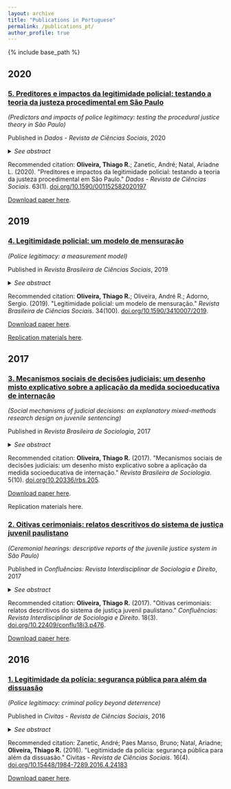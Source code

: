 ```yaml
---
layout: archive
title: "Publications in Portuguese"
permalink: /publications_pt/
author_profile: true
---
```


{% include base_path %}


## 2020

### [5. Preditores e impactos da legitimidade policial: testando a teoria da justeza procedimental em São Paulo](https://www.scielo.br/scielo.php?script=sci_arttext&pid=S0011-52582020000100205&lng=pt&nrm=iso&tlng=pt)

*(Predictors and impacts of police legitimacy: testing the procedural justice theory in São Paulo)* 

Published in *Dados - Revista de Ciências Sociais*, 2020

<details>
<summary><i>See abstract</i></summary>
<b>Abstract</b>: This paper provides an empirical assessment of predictors and impacts of public judgements about police legitimacy in São Paulo. We tested Tyler's process-based self-regulation model in the Brazilian context drawing on data from a representative survey of adults living in São Paulo in 2015. Our analytic strategy involved structural equation modelling to assess the mediating role of judgements about police legitimacy in a path from trust in procedural justice to public compliance with the law. Results indicate some complexity in the measurement of one's normative duty to obey the police. Based on content analysis of open-ended responses regarding reasons (not) to obey the police, we suggest four groups of respondents: moral duty to obey, disobedient protest, coercive obligation, and authority rejection. Such categories were incorporated in the model. The two former categories, which are composed by respondents who recognise the legitimacy of the authority, are associated with perceived police fairness and predict compliant behaviour, whereas the other two categories do not. Implications for policing policy in Brazil are discussed.

</details>

Recommended citation: **Oliveira, Thiago R.**; Zanetic, André; Natal, Ariadne L. (2020). "Preditores e impactos da legitimidade policial: testando a teoria da justeza procedimental em São Paulo." *Dados - Revista de Ciências Sociais*. 63(1). [doi.org/10.1590/001152582020197](https://doi.org/10.1590/001152582020197)

[Download paper here](http://oliveirathiago.github.io/files/paper_2020dados.pdf).


## 2019

### [4. Legitimidade policial: um modelo de mensuração](http://oliveirathiago.github.io/files/paper_2019rbcs.pdf)

*(Police legitimacy: a measurement model)*

Published in *Revista Brasileira de Ciências Sociais*, 2019 

<details>
<summary><i>See abstract</i></summary>
<b>Abstract</b>: The purpose of this paper is to develop a measurement model of the sentiments of police legitimacy among São Paulo citizens. National survey-based research on public attitudes towards the legal authorities commonly adopts an operationalist approach, ignoring the gap between concepts and survey questions. We contribute substantively to this research field by developing a measurement model of police legitimacy, which is conceptually defined as a normatively grounded duty to obey the police and a moral alignment with the police. Using data from a representative survey of eight regions of the city of São Paulo in 2017, we performed a second-order confirmatory factor analysis. Subsequentely, we estimated a structural equation model centered on the legitimacy construct so as to validate the measure. Policy implications of both the concept and the measurement of police legitimacy are discussed.
  
</details>

Recommended citation: **Oliveira, Thiago R.**; Oliveira, André R.; Adorno, Sergio. (2019). "Legitimidade policial: um modelo de mensuração." *Revista Brasileira de Ciências Sociais*. 34(100). [doi.org/10.1590/3410007/2019](http://dx.doi.org/10.1590/3410007/2019).

[Download paper here](http://oliveirathiago.github.io/files/paper_2019rbcs.pdf).

[Replication materials here](https://github.com/oliveirathiago/RBCS_legitimidade_mensuracao).


## 2017

### [3. Mecanismos sociais de decisões judiciais: um desenho misto explicativo sobre a aplicação da medida socioeducativa de internação](http://oliveirathiago.github.io/files/paper_2017rbs.pdf)

*(Social mechanisms of judicial decisions: an explanatory mixed-methods research design on juvenile sentencing)*

Published in *Revista Brasileira de Sociologia*, 2017 

<details>
<summary><i>See abstract</i></summary>
<b>Abstract</b>: This paper discusses the social mechanisms of judicial decisions. The purpose is to explain the decision-making process that culminates in the application of the confinement disposition in the juvenile justice field. The research consisted of an explanatory mixed-methods design. At first, the existing hypotheses were tested with a representative sample of adolescents who went through the courts between 1990 and 2006. Subsequently a juvenile justice courtroom was visited. The results indicate that the standard mechanism of juvenile justice involves decisions taken from police reports, creating a proportionality between the severity of the infraction and the severity of the measure applied; and that there are situations in which the definition of the situation is broken, causing operators to take lenient measures for young, white, non-drug users who study or work.
  
</details>

Recommended citation: **Oliveira, Thiago R.** (2017). "Mecanismos sociais de decisões judiciais: um desenho misto explicativo sobre a aplicação da medida socioeducativa de internação." *Revista Brasileira de Sociologia*. 5(10). [doi.org/10.20336/rbs.205](http://doi.org/10.20336/rbs.205).

[Download paper here](http://oliveirathiago.github.io/files/paper_2017rbs.pdf). 

Replication materials here.


### [2. Oitivas cerimoniais: relatos descritivos do sistema de justiça juvenil paulistano](http://oliveirathiago.github.io/files/paper_2017confluencias.pdf)

*(Ceremonial hearings: descriptive reports of the juvenile justice system in São Paulo)*

Published in *Confluências: Revista Interdisciplinar de Sociologia e Direito*, 2017 

<details>
<summary><i>See abstract</i></summary>
<b>Abstract</b>: This paper summarises some results of a qualitative research conducted at the São Paulo courthouse for young offenders, with a particular focus on defendants’ hearings with public prosecutors.
  
</details>

Recommended citation: **Oliveira, Thiago R.** (2017). "Oitivas cerimoniais: relatos descritivos do sistema de justiça juvenil paulistano." *Confluências: Revista Interdisciplinar de Sociologia e Direito*. 18(3). [doi.org/10.22409/conflu18i3.p476](http://www.periodicos.uff.br/confluencias/article/view/34522).

[Download paper here](http://oliveirathiago.github.io/files/paper_2017confluencias.pdf). 


## 2016

### [1. Legitimidade da polícia: segurança pública para além da dissuasão](http://oliveirathiago.github.io/files/paper_2016civitas.pdf)

*(Police legitimacy: criminal policy beyond deterrence)*

Published in *Civitas - Revista de Ciências Sociais*, 2016 

<details>
<summary><i>See abstract</i></summary>
<b>Abstract</b>: Criminal policies in Brazil are premised by the deterrence theory model, which is based on measures such as heavy-handed policing, the growth of social control and surveillance mechanisms, and the increasing number of arrests by police officers. International literature, however, has demonstrated how a police organisation which targets normative instead of instrumental compliance is more effective and less expensive. This paper aims at discussing the theoretical relevance of legitimacy and procedural justice theory for the current debate on police reform in Brazil. It also aims at pointing how the lack of studies concerning the effects of criminal policies implemented in this country have allowed deterrence-based strategies to prosper despite the doubtful results on criminal behaviour control. We indicate how this research agenda might contribute to the discussion on police reform in Brazil and in Latin America.
  
</details>

Recommended citation: Zanetic, André; Paes Manso, Bruno; Natal, Ariadne; **Oliveira, Thiago R.** (2016). "Legitimidade da polícia: segurança pública para além da dissuasão." Civitas - *Revista de Ciências Sociais*. 16(4). [doi.org/10.15448/1984-7289.2016.4.24183](http://revistaseletronicas.pucrs.br/ojs/index.php/civitas/article/view/24183)

[Download paper here](http://oliveirathiago.github.io/files/paper_2016civitas.pdf). 
